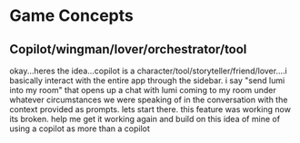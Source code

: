 # Game Concepts

## Copilot/wingman/lover/orchestrator/tool

okay...heres the idea...copilot is a character/tool/storyteller/friend/lover....i basically interact with the entire app through the sidebar. i say "send lumi into my room" that opens up a chat with lumi coming to my room under whatever circumstances we were speaking of in the conversation with the context provided as prompts. lets start there. this feature was working now its broken. help me get it working again and build on this idea of mine of using a copilot as more than a copilot
